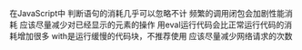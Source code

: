 在JavaScript中
判断语句的消耗几乎可以忽略不计
频繁的调用闭包会加剧性能消耗
应该尽量减少对已经显示的元素的操作
用eval运行代码会比正常运行代码的消耗增加很多
with是运行缓慢的代码块，不推荐使用
应该尽量减少网络请求的次数